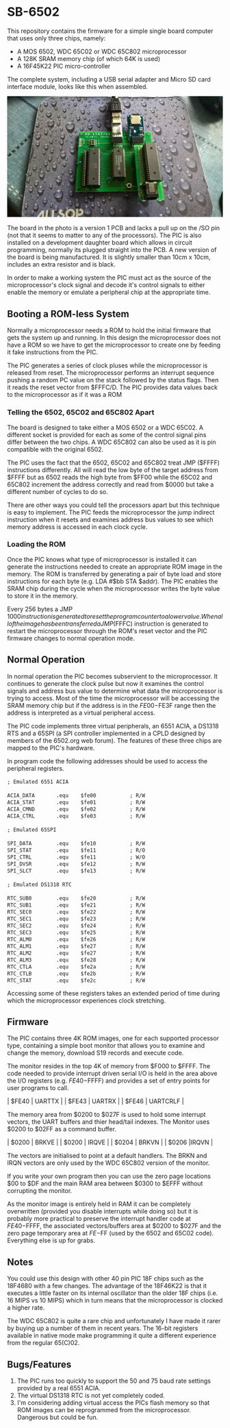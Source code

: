 # SB-6502

This repository contains the firmware for a simple single board computer that uses only three chips, namely:

- A MOS 6502, WDC 65C02 or WDC 65C802 microprocessor
- A 128K SRAM memory chip (of which 64K is used)
- A 16F45K22 PIC micro-controller

The complete system, including a USB serial adapter and Micro SD card interface module, looks like this when assembled.

![SB-6502 Version 1](images/sb-6502.jpg)

The board in the photo is a version 1 PCB and lacks a pull up on the /SO pin (not that it seems to matter to any of the processors). The PIC is also installed on a development daughter board which allows in circuit programming, normally its plugged straight into the PCB. A new version of the board is being manufactured. It is slightly smaller than 10cm x 10cm, includes an extra resistor and is black.

In order to make a working system the PIC must act as the source of the microprocessor's clock signal and decode it's control signals to either enable the memory or emulate a peripheral chip at the appropriate time.

## Booting a ROM-less System

Normally a microprocessor needs a ROM to hold the initial firmware that gets the system up and running. In this design the microprocessor does not have a ROM so we have to get the microprocessor to create one by feeding it fake instructions from the PIC.

The PIC generates a series of clock pluses while the microprocessor is released from reset. The microprocessor performs an interrupt sequence pushing a random PC value on the stack followed by the status flags. Then it reads the reset vector from $FFFC/D. The PIC provides data values back to the  microprocessor as if it was a ROM

### Telling the 6502, 65C02 and 65C802 Apart

The board is designed to take either a MOS 6502 or a WDC 65C02. A different socket is provided for each as some of the control signal pins differ between the two chips. A WDC 65C802 can also be used as it is pin compatible with the original 6502.

The PIC uses the fact that the 6502, 65C02 and 65C802 treat JMP ($FFFF) instructions differently. All will read the low byte of the target address from $FFFF but as 6502 reads the high byte from $FF00 while the 65C02 and 65C802 increment the address correctly and read from $0000 but take a different number of cycles to do so.

There are other ways you could tell the processors apart but this technique is easy to implement. The PIC feeds the microprocessor the jump indirect instruction when it resets and examines address bus values to see which memory address is accessed in each clock cycle.

### Loading the ROM

Once the PIC knows what type of microprocessor is installed it can generate the instructions needed to create an appropriate ROM image in the memory. The ROM is transferred by generating a pair of byte load and store instructions for each byte (e.g. LDA #$bb STA $addr). The PIC enables the SRAM chip during the cycle when the microprocessor writes the byte value to store it in the memory.

Every 256 bytes a JMP $1000 instruction is generated to reset the program counter to a lower value. When all of the image has been transferred a JMP ($FFFC) instruction is generated to restart the microprocessor through the ROM's reset vector and the PIC firmware changes to normal operation mode.

## Normal Operation

In normal operation the PIC becomes subservient to the microprocessor. It continues to generate the clock pulse but now it examines the control signals and address bus value to determine what data the microprocessor is trying to access. Most of the time the microprocessor will be accessing the SRAM memory chip but if the address is in the $FE00-$FE3F range then the address is interpreted as a virtual peripheral access.

The PIC code implements three virtual peripherals, an 6551 ACIA, a DS1318 RTS and a 65SPI (a SPI controller implemented in a CPLD designed by members of the 6502.org web forum). The features of these three chips are mapped to the PIC's hardware.

In program code the following addresses should be used to access the peripheral registers.

    ; Emulated 6551 ACIA

    ACIA_DATA       .equ    $fe00           ; R/W
    ACIA_STAT       .equ    $fe01           ; R/W
    ACIA_CMND       .equ    $fe02           ; R/W
    ACIA_CTRL       .equ    $fe03           ; R/W

    ; Emulated 65SPI

    SPI_DATA        .equ    $fe10           ; R/W
    SPI_STAT        .equ    $fe11           ; R/O
    SPI_CTRL        .equ    $fe11           ; W/O
    SPI_DVSR        .equ    $fe12           ; R/W
    SPI_SLCT        .equ    $fe13           ; R/W

    ; Emulated DS1318 RTC

    RTC_SUB0        .equ    $fe20           ; R/W
    RTC_SUB1        .equ    $fe21           ; R/W
    RTC_SEC0        .equ    $fe22           ; R/W
    RTC_SEC1        .equ    $fe23           ; R/W
    RTC_SEC2        .equ    $fe24           ; R/W
    RTC_SEC3        .equ    $fe25           ; R/W
    RTC_ALM0        .equ    $fe26           ; R/W
    RTC_ALM1        .equ    $fe27           ; R/W
    RTC_ALM2        .equ    $fe27           ; R/W
    RTC_ALM3        .equ    $fe28           ; R/W
    RTC_CTLA        .equ    $fe2a           ; R/W
    RTC_CTLB        .equ    $fe2b           ; R/W
    RTC_STAT        .equ    $fe2c           ; R/W

Accessing some of these registers takes an extended period of time during which the microprocessor experiences clock stretching.

## Firmware

The PIC contains three 4K ROM images, one for each supported processor type, containing a simple boot monitor that allows you to examine and change the memory, download S19 records and execute code.

The monitor resides in the top 4K of memory from $F000 to $FFFF. The code needed to provide interrupt driven serial I/O is held in the area above the I/O registers (e.g. $FE40-$FFFF) and provides a set of entry points for user programs to call.

| $FE40 | UARTTX   |
| $FE43 | UARTRX   |
| $FE46 | UARTCRLF |

The memory area from $0200 to $027F is used to hold some interrupt vectors, the UART buffers and thier head/tail indexes. The Monitor uses $0200 to $02FF as a command buffer.

| $0200 | BRKVE | 
| $0200 | IRQVE |
| $0204 | BRKVN |
| $0206  |IRQVN |

The vectors are initialised to point at a default handlers. The BRKN and IRQN vectors are only used by the WDC 65C802 version of the monitor.

If you write your own program then you can use the zero page locations $00 to $DF and the main RAM area between $0300 to $EFFF without corrupting the monitor.

As the monitor image is entirely held in RAM it can be completely overwritten (provided you disable interrupts while doing so) but it is probably more practical to preserve the interrupt handler code at $FE40-$FFFF, the associated vectors/buffers area at $0200 to $027F and the zero page temporary area at $FE-$FF (used by the 6502 and 65C02 code). Everything else is up for grabs. 

## Notes

You could use this design with other 40 pin PIC 18F chips such as the 18F4680 with a few changes. The advantage of the 18F46K22 is that it executes a little faster on its internal oscillator than the older 18F chips (i.e. 16 MIPS vs 10 MIPS) which in turn means that the microprocessor is clocked a higher rate.

The WDC 65C802 is quite a rare chip and unfortunately I have made it rarer by buying up a number of them in recent years. The 16-bit registers available in native mode make programming it quite a different experience from the regular 65(C)02.

## Bugs/Features

1. The PIC runs too quickly to support the 50 and 75 baud rate settings provided by a real 6551 ACIA.
2. The virtual DS1318 RTC is not yet completely coded.
3. I'm considering adding virtual access the PICs flash memory so that ROM images can be reprogrammed from the microprocessor. Dangerous but could be fun.
